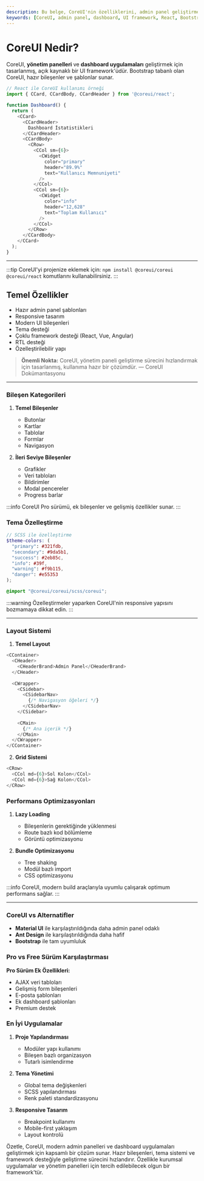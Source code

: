 ```yaml
---
description: Bu belge, CoreUI'nin özelliklerini, admin panel geliştirme için sunduğu bileşenleri ve modern web uygulamalarındaki kullanımını açıklamaktadır.
keywords: [CoreUI, admin panel, dashboard, UI framework, React, Bootstrap, web geliştirme]
---
```


# CoreUI Nedir?

CoreUI, **yönetim panelleri** ve **dashboard uygulamaları** geliştirmek için tasarlanmış, açık kaynaklı bir UI framework'üdür. Bootstrap tabanlı olan CoreUI, hazır bileşenler ve şablonlar sunar.

```javascript
// React ile CoreUI kullanımı örneği
import { CCard, CCardBody, CCardHeader } from '@coreui/react';

function Dashboard() {
  return (
    <CCard>
      <CCardHeader>
        Dashboard İstatistikleri
      </CCardHeader>
      <CCardBody>
        <CRow>
          <CCol sm={6}>
            <CWidget
              color="primary"
              header="89.9%"
              text="Kullanıcı Memnuniyeti"
            />
          </CCol>
          <CCol sm={6}>
            <CWidget
              color="info"
              header="12,628"
              text="Toplam Kullanıcı"
            />
          </CCol>
        </CRow>
      </CCardBody>
    </CCard>
  );
}
```

---

:::tip
CoreUI'yi projenize eklemek için: `npm install @coreui/coreui @coreui/react` komutlarını kullanabilirsiniz.
:::

## Temel Özellikler

- Hazır admin panel şablonları
- Responsive tasarım
- Modern UI bileşenleri
- Tema desteği
- Çoklu framework desteği (React, Vue, Angular)
- RTL desteği
- Özelleştirilebilir yapı

> **Önemli Nokta:** CoreUI, yönetim paneli geliştirme sürecini hızlandırmak için tasarlanmış, kullanıma hazır bir çözümdür.
> — CoreUI Dokümantasyonu

---

### Bileşen Kategorileri

1. **Temel Bileşenler**
   - Butonlar
   - Kartlar
   - Tablolar
   - Formlar
   - Navigasyon

2. **İleri Seviye Bileşenler**
   - Grafikler
   - Veri tabloları
   - Bildirimler
   - Modal pencereler
   - Progress barlar

:::info
CoreUI Pro sürümü, ek bileşenler ve gelişmiş özellikler sunar.
:::

### Tema Özelleştirme

```scss
// SCSS ile özelleştirme
$theme-colors: (
  "primary": #321fdb,
  "secondary": #9da5b1,
  "success": #2eb85c,
  "info": #39f,
  "warning": #f9b115,
  "danger": #e55353
);

@import "@coreui/coreui/scss/coreui";
```

:::warning
Özelleştirmeler yaparken CoreUI'nin responsive yapısını bozmamaya dikkat edin.
:::

---

### Layout Sistemi

1. **Temel Layout**
```javascript
<CContainer>
  <CHeader>
    <CHeaderBrand>Admin Panel</CHeaderBrand>
  </CHeader>
  
  <CWrapper>
    <CSidebar>
      <CSidebarNav>
        {/* Navigasyon öğeleri */}
      </CSidebarNav>
    </CSidebar>
    
    <CMain>
      {/* Ana içerik */}
    </CMain>
  </CWrapper>
</CContainer>
```

2. **Grid Sistemi**
```javascript
<CRow>
  <CCol md={6}>Sol Kolon</CCol>
  <CCol md={6}>Sağ Kolon</CCol>
</CRow>
```

### Performans Optimizasyonları

1. **Lazy Loading**
   - Bileşenlerin gerektiğinde yüklenmesi
   - Route bazlı kod bölümleme
   - Görüntü optimizasyonu

2. **Bundle Optimizasyonu**
   - Tree shaking
   - Modül bazlı import
   - CSS optimizasyonu

:::info
CoreUI, modern build araçlarıyla uyumlu çalışarak optimum performans sağlar.
:::

---

### CoreUI vs Alternatifler

- **Material UI** ile karşılaştırıldığında daha admin panel odaklı
- **Ant Design** ile karşılaştırıldığında daha hafif
- **Bootstrap** ile tam uyumluluk

### Pro vs Free Sürüm Karşılaştırması

**Pro Sürüm Ek Özellikleri:**
- AJAX veri tabloları
- Gelişmiş form bileşenleri
- E-posta şablonları
- Ek dashboard şablonları
- Premium destek

### En İyi Uygulamalar

1. **Proje Yapılandırması**
   - Modüler yapı kullanımı
   - Bileşen bazlı organizasyon
   - Tutarlı isimlendirme

2. **Tema Yönetimi**
   - Global tema değişkenleri
   - SCSS yapılandırması
   - Renk paleti standardizasyonu

3. **Responsive Tasarım**
   - Breakpoint kullanımı
   - Mobile-first yaklaşım
   - Layout kontrolü

Özetle, CoreUI, modern admin panelleri ve dashboard uygulamaları geliştirmek için kapsamlı bir çözüm sunar. Hazır bileşenleri, tema sistemi ve framework desteğiyle geliştirme sürecini hızlandırır. Özellikle kurumsal uygulamalar ve yönetim panelleri için tercih edilebilecek olgun bir framework'tür.